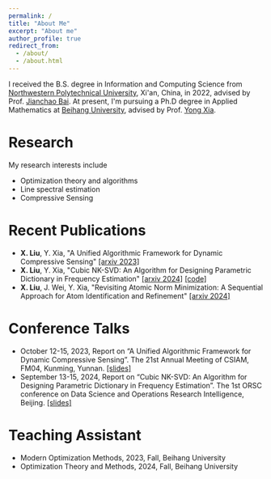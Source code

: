 ```yaml
---
permalink: /
title: "About Me"
excerpt: "About me"
author_profile: true
redirect_from: 
  - /about/
  - /about.html
---
```


I received the B.S. degree in Information and Computing Science from [Northwestern Polytechnical University](https://www.nwpu.edu.cn/), Xi'an, China, in 2022, advised by Prof. [Jianchao Bai](https://www.scholat.com/bjc1987).
At present, I'm pursuing a Ph.D degree in Applied Mathematics at [Beihang University](https://www.buaa.edu.cn/), advised by Prof. [Yong Xia](https://math.buaa.edu.cn/szdw1/azcck/js/xy.htm).

Research
======
My research interests include
- Optimization theory and algorithms
- Line spectral estimation 
- Compressive Sensing

Recent Publications
======
- **X. Liu**, Y. Xia, "A Unified Algorithmic Framework for Dynamic Compressive Sensing" [[arxiv 2023]](https://arxiv.org/abs/2310.07202)
- **X. Liu**, Y. Xia, "Cubic NK-SVD: An Algorithm for Designing Parametric Dictionary in Frequency Estimation" [[arxiv 2024]](https://arxiv.org/abs/2408.03708) [[code]](https://github.com/xzliu-opt/Cubic-NK-SVD)
- **X. Liu**, J. Wei, Y. Xia, "Revisiting Atomic Norm Minimization: A Sequential Approach for Atom Identification and Refinement" [[arxiv 2024]](https://arxiv.org/abs/2411.08459)

Conference Talks
======
- October 12-15, 2023, Report on “A Unified Algorithmic Framework for Dynamic Compressive Sensing”. The 21st Annual Meeting of CSIAM, FM04, Kunming, Yunnan. [[slides]](https://xzliu-opt.github.io/files/slides/slides_CSIAM_2023.pdf)
- September 13-15, 2024, Report on “Cubic NK-SVD: An Algorithm for Designing Parametric Dictionary in Frequency Estimation”. The 1st ORSC conference on Data Science and Operations Research Intelligence, Beijing. [[slides]](https://xzliu-opt.github.io/files/slides/slides_ORSC_2024.pdf)

Teaching Assistant
======
- Modern Optimization Methods, 2023, Fall, Beihang University
- Optimization Theory and Methods, 2024, Fall, Beihang University

